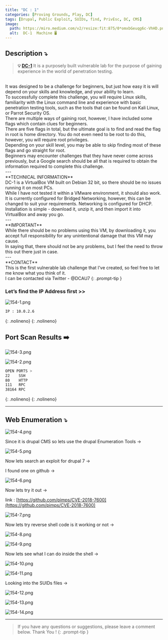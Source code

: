 ```yaml
---
title: "DC : 1" 
categories: [Proving Grounds, Play, DC]
tags: [Drupal, Public Exploit, SUIDs, find, PrivEsc, DC, CMS]
image:
  path: https://miro.medium.com/v2/resize:fit:875/0*omxbGeuqg6c-VhHD.png
  alt:  DC-1  Machine 🖥️
---
```



## **Description ⤵️**

>**💡 [DC-1](https://vulnhub.com/entry/dc-1,292/)** 
It is a purposely built vulnerable lab for the purpose of gaining experience in the world of penetration testing.
<br>
It was designed to be a challenge for beginners, but just how easy it is will depend on your skills and knowledge, and your ability to learn.
<br>
To successfully complete this challenge, you will require Linux skills, familiarity with the Linux command line and experience with basic penetration testing tools, such as the tools that can be found on Kali Linux, or Parrot Security OS.
<br>
There are multiple ways of gaining root, however, I have included some flags which contain clues for beginners.
<br>
There are five flags in total, but the ultimate goal is to find and read the flag in root is home directory. You do not even need to be root to do this, however, you will require root privileges.
<br>
Depending on your skill level, you may be able to skip finding most of these flags and go straight for root.
<br>
Beginners may encounter challenges that they have never come across previously, but a Google search should be all that is required to obtain the information required to complete this challenge.
<br>
---
<br>
**TECHNICAL INFORMATION**
<br>
DC-1 is a VirtualBox VM built on Debian 32 bit, so there should be no issues running it on most PCs.
<br>
While I have not tested it within a VMware environment, it should also work.
<br>
It is currently configured for Bridged Networking, however, this can be changed to suit your requirements. Networking is configured for DHCP.
<br>
Installation is simple - download it, unzip it, and then import it into VirtualBox and away you go.
<br>
---
<br>
**IMPORTANT**
<br>
While there should be no problems using this VM, by downloading it, you accept full responsibility for any unintentional damage that this VM may cause.
<br>
In saying that, there should not be any problems, but I feel the need to throw this out there just in case.
<br>
---
<br>
**CONTACT**
<br>
This is the first vulnerable lab challenge that I've created, so feel free to let me know what you think of it.
<br>
I can be contacted via Twitter - @DCAU7
{: .prompt-tip }

### Let’s find the IP Address first >>

![154-1.png](/Vulnhub-Files/img/DC-1/154-1.png)

```bash
IP : 10.0.2.6
```
{: .nolineno}
{: .nolineno}

## Port Scan Results ➡️

![154-3.png](/Vulnhub-Files/img/DC-1/154-3.png)

![154-2.png](/Vulnhub-Files/img/DC-1/154-2.png)

```bash
OPEN PORTS >
22    SSH
80    HTTP
111   RPC
38164 RPC
```
{: .nolineno}
{: .nolineno}

---

## Web Enumeration ⤵️

![154-4.png](/Vulnhub-Files/img/DC-1/154-4.png)

Since it is drupal CMS so lets use the drupal Enumeration Tools →

![154-5.png](/Vulnhub-Files/img/DC-1/154-5.png)

Now lets search an exploit for drupal 7 →

I found one on github →

![154-6.png](/Vulnhub-Files/img/DC-1/154-6.png)

Now lets try it out →

link : [https://github.com/pimps/CVE-2018-7600](https://github.com/pimps/CVE-2018-7600)

![154-7.png](/Vulnhub-Files/img/DC-1/154-7.png)

Now lets try reverse shell code is it working or not →

![154-8.png](/Vulnhub-Files/img/DC-1/154-8.png)

![154-9.png](/Vulnhub-Files/img/DC-1/154-9.png)

Now lets see what I can do inside the shell →

![154-10.png](/Vulnhub-Files/img/DC-1/154-10.png)

![154-11.png](/Vulnhub-Files/img/DC-1/154-11.png)

Looking into the SUIDs files →

![154-12.png](/Vulnhub-Files/img/DC-1/154-12.png)

![154-13.png](/Vulnhub-Files/img/DC-1/154-13.png)

![154-14.png](/Vulnhub-Files/img/DC-1/154-14.png)

---

> If you have any questions or suggestions, please leave a comment below.
Thank You ! 
{: .prompt-tip }